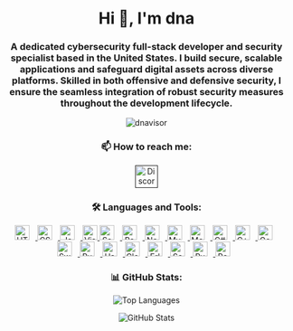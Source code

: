 <h1 align="center">Hi 👋, I'm dna</h1>
<h3 align="center">
  A dedicated cybersecurity full-stack developer and security specialist based in the United States. I build secure, scalable applications and safeguard digital assets across diverse platforms. Skilled in both offensive and defensive security, I ensure the seamless integration of robust security measures throughout the development lifecycle.
</h3>

<p align="center">
  <img src="https://komarev.com/ghpvc/?username=dnavisor&label=Profile%20views&color=0e75b6&style=flat" alt="dnavisor" />
</p>

<h3 align="center">📫 How to reach me:</h3>
<p align="center">
  <a href="" target="_blank">
    <img src="https://img.icons8.com/color/48/000000/discord-logo.png" alt="Discord" height="40" width="40" />
  </a> 
</p>

<h3 align="center">🛠 Languages and Tools:</h3>
<p align="center">
  <a href="https://developer.mozilla.org/en-US/docs/Web/HTML" target="_blank" rel="noreferrer">
    <img alt="HTML5" width="26px" src="https://cdn.jsdelivr.net/gh/devicons/devicon/icons/html5/html5-original.svg" style="padding-right:10px;" />
  </a>
  <a href="https://www.w3schools.com/css/" target="_blank" rel="noreferrer">
    <img alt="CSS3" width="26px" src="https://cdn.jsdelivr.net/gh/devicons/devicon/icons/css3/css3-original.svg" style="padding-right:10px;" />
  </a>
  <a href="https://developer.mozilla.org/en-US/docs/Web/JavaScript" target="_blank" rel="noreferrer">
    <img alt="JavaScript" width="26px" src="https://cdn.jsdelivr.net/gh/devicons/devicon/icons/javascript/javascript-original.svg" style="padding-right:10px;" />
  </a>
  <a href="https://code.visualstudio.com/" target="_blank" rel="noreferrer">
    <img alt="Visual Studio Code" width="26px" src="https://cdn.jsdelivr.net/gh/devicons/devicon/icons/vscode/vscode-original.svg" />
  </a>
  <a href="https://sass-lang.com/" target="_blank" rel="noreferrer">
    <img alt="Sass" width="26px" src="https://cdn.jsdelivr.net/gh/devicons/devicon/icons/sass/sass-original.svg" style="padding-right:10px;" />
  </a>
  <a href="https://reactjs.org/" target="_blank" rel="noreferrer">
    <img alt="React" width="26px" src="https://cdn.jsdelivr.net/gh/devicons/devicon/icons/react/react-original.svg" style="padding-right:10px;" />
  </a>
  <a href="https://nodejs.org/" target="_blank" rel="noreferrer">
    <img alt="Node.js" width="26px" src="https://cdn.jsdelivr.net/gh/devicons/devicon/icons/nodejs/nodejs-original.svg" style="padding-right:10px;" />
  </a>
  <a href="https://www.mysql.com/" target="_blank" rel="noreferrer">
    <img alt="MySQL" width="26px" src="https://cdn.jsdelivr.net/gh/devicons/devicon/icons/mysql/mysql-original.svg" style="padding-right:10px;" />
  </a>
  <a href="https://www.mongodb.com/" target="_blank" rel="noreferrer">
    <img alt="MongoDB" width="26px" src="https://cdn.jsdelivr.net/gh/devicons/devicon/icons/mongodb/mongodb-original.svg" style="padding-right:10px;" />
  </a>
  <a href="https://learn.microsoft.com/en-us/dotnet/csharp/" target="_blank" rel="noreferrer">
    <img alt="C#" width="26px" src="https://cdn.jsdelivr.net/gh/devicons/devicon/icons/csharp/csharp-original.svg" style="padding-right:10px;" />
  </a>
  <a href="https://isocpp.org/" target="_blank" rel="noreferrer">
    <img alt="C++" width="26px" src="https://cdn.jsdelivr.net/gh/devicons/devicon/icons/cplusplus/cplusplus-original.svg" style="padding-right:10px;" />
  </a>
  <a href="https://golang.org/" target="_blank" rel="noreferrer">
    <img alt="Go" width="26px" src="https://cdn.jsdelivr.net/gh/devicons/devicon/icons/go/go-original.svg" style="padding-right:10px;" />
  </a>
  <a href="https://www.swift.org/" target="_blank" rel="noreferrer">
    <img alt="Swift" width="26px" src="https://cdn.jsdelivr.net/gh/devicons/devicon/icons/swift/swift-original.svg" style="padding-right:10px;" />
  </a>
  <a href="https://www.ruby-lang.org/" target="_blank" rel="noreferrer">
    <img alt="Ruby" width="26px" src="https://cdn.jsdelivr.net/gh/devicons/devicon/icons/ruby/ruby-original.svg" style="padding-right:10px;" />
  </a>
  <a href="https://www.haskell.org/" target="_blank" rel="noreferrer">
    <img alt="Haskell" width="26px" src="https://cdn.jsdelivr.net/gh/devicons/devicon/icons/haskell/haskell-original.svg" style="padding-right:10px;" />
  </a>
  <a href="https://clojure.org/" target="_blank" rel="noreferrer">
    <img alt="Clojure" width="26px" src="https://cdn.jsdelivr.net/gh/devicons/devicon/icons/clojure/clojure-original.svg" style="padding-right:10px;" />
  </a>
  <a href="https://www.erlang.org/" target="_blank" rel="noreferrer">
    <img alt="Erlang" width="26px" src="https://cdn.jsdelivr.net/gh/devicons/devicon/icons/erlang/erlang-original.svg" style="padding-right:10px;" />
  </a>
  <a href="https://www.scala-lang.org/" target="_blank" rel="noreferrer">
    <img alt="Scala" width="26px" src="https://cdn.jsdelivr.net/gh/devicons/devicon/icons/scala/scala-original.svg" style="padding-right:10px;" />
  </a>
  <a href="https://www.rust-lang.org/" target="_blank" rel="noreferrer">
    <img alt="Rust" width="26px" src="https://rust-lang.org/logos/rust-logo-512x512.png" style="padding-right:10px;" />
  </a>
  <a href="https://www.perl.org/" target="_blank" rel="noreferrer">
    <img alt="Perl" width="26px" src="https://cdn.jsdelivr.net/gh/devicons/devicon/icons/perl/perl-original.svg" style="padding-right:10px;" />
  </a>
</p>

<h3 align="center">📊 GitHub Stats:</h3>
<p align="center">
  <img src="https://github-readme-stats.vercel.app/api/top-langs?username=dnavisor&show_icons=true&locale=en&layout=compact&theme=dark&cache_10" alt="Top Languages" />
</p>
<p align="center">
  <img src="https://github-readme-stats.vercel.app/api?username=dnavisor&show_icons=true&locale=en&theme=darkcache_10" alt="GitHub Stats" />
</p>
